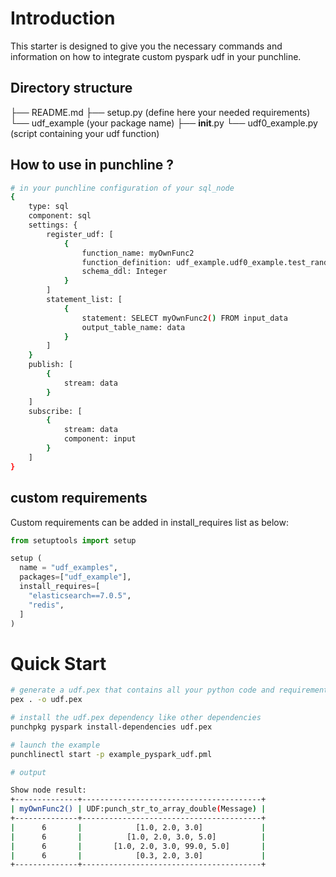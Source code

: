 # Introduction

This starter is designed to give you the necessary commands and information on how to
integrate custom pyspark udf in your punchline.

## Directory structure

├── README.md
├── setup.py (define here your needed requirements)
└── udf_example (your package name)
    ├── __init__.py
    └── udf0_example.py (script containing your udf function)

## How to use in punchline ?

```sh
# in your punchline configuration of your sql_node
{
    type: sql
    component: sql
    settings: {
        register_udf: [
            {
                function_name: myOwnFunc2
                function_definition: udf_example.udf0_example.test_random
                schema_ddl: Integer
            }
        ]
        statement_list: [
            {
                statement: SELECT myOwnFunc2() FROM input_data
                output_table_name: data
            }
        ]
    }
    publish: [
        {
            stream: data
        }
    ]
    subscribe: [
        {
            stream: data
            component: input
        }
    ]
}
```

## custom requirements

Custom requirements can be added in install_requires list as below:

```python
from setuptools import setup

setup (
  name = "udf_examples",
  packages=["udf_example"],
  install_requires=[
    "elasticsearch==7.0.5",
    "redis",
  ]
)
```

# Quick Start

```sh
# generate a udf.pex that contains all your python code and requirements
pex . -o udf.pex

# install the udf.pex dependency like other dependencies
punchpkg pyspark install-dependencies udf.pex

# launch the example
punchlinectl start -p example_pyspark_udf.pml

# output

Show node result:
+--------------+----------------------------------------+
| myOwnFunc2() | UDF:punch_str_to_array_double(Message) |
+--------------+----------------------------------------+
|      6       |            [1.0, 2.0, 3.0]             |
|      6       |          [1.0, 2.0, 3.0, 5.0]          |
|      6       |       [1.0, 2.0, 3.0, 99.0, 5.0]       |
|      6       |            [0.3, 2.0, 3.0]             |
+--------------+----------------------------------------+
```
